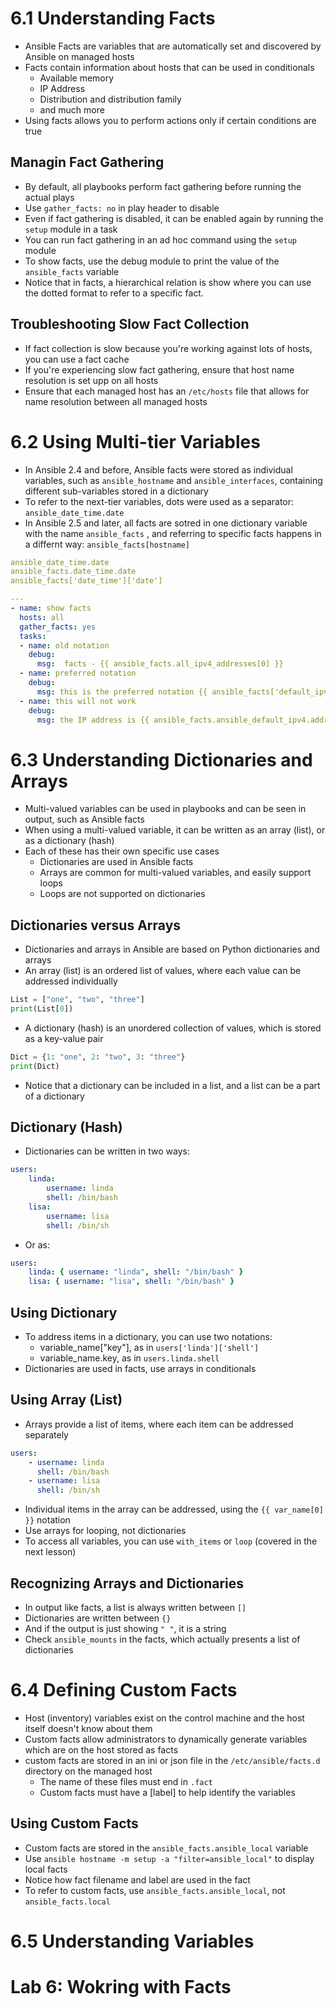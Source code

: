 # 6.1 Understanding Facts
- Ansible Facts are variables that are automatically set and discovered by Ansible on managed hosts
- Facts contain information about hosts that can be used in conditionals
  - Available memory
  - IP Address
  - Distribution and distribution family
  - and much more
- Using facts allows you to perform actions only if certain conditions are true

## Managin Fact Gathering
- By default, all playbooks perform fact gathering before running the actual plays
- Use `gather_facts: no` in play header to disable
- Even if fact gathering is disabled, it can be enabled again by running the `setup` module in a task
- You can run fact gathering in an ad hoc command using the `setup` module
- To show facts, use the debug module to print the value of the `ansible_facts` variable
- Notice that in facts, a hierarchical relation is show where you can use the dotted format to refer to a specific fact.

## Troubleshooting Slow Fact Collection
- If fact collection is slow because you're working against lots of hosts, you can use a fact cache
- If you're experiencing slow fact gathering, ensure that host name resolution is set upp on all hosts
- Ensure that each managed host has an `/etc/hosts` file that allows for name resolution between all managed hosts

# 6.2 Using Multi-tier Variables

- In Ansible 2.4 and before, Ansible facts were stored as individual variables, such as `ansible_hostname` and `ansible_interfaces`, containing different sub-variables stored in a dictionary
- To refer to the next-tier variables, dots were used as a separator: `ansible_date_time.date`
- In Ansible 2.5 and later, all facts are sotred in one dictionary variable with the name `ansible_facts` , and referring to specific facts happens in a differnt way: `ansible_facts[hostname]`

```yaml
ansible_date_time.date
ansible_facts.date_time.date
ansible_facts['date_time']['date']
```

```yaml
---
- name: show facts
  hosts: all
  gather_facts: yes
  tasks:
  - name: old notation
    debug:
      msg:  facts - {{ ansible_facts.all_ipv4_addresses[0] }}
  - name: preferred notation
    debug:
      msg: this is the preferred notation {{ ansible_facts['default_ipv4']['address'] }}
  - name: this will not work
    debug:
      msg: the IP address is {{ ansible_facts.ansible_default_ipv4.address }}
```
# 6.3 Understanding Dictionaries and Arrays
- Multi-valued variables can be used in playbooks and can be seen in output, such as Ansible facts
- When using a multi-valued variable, it can be written as an array (list), or as a dictionary (hash)
- Each of these has their own specific use cases
  - Dictionaries are used in Ansible facts
  - Arrays are common for multi-valued variables, and easily support loops
  - Loops are not supported on dictionaries

## Dictionaries versus Arrays
- Dictionaries and arrays in Ansible are based on Python dictionaries and arrays
- An array (list) is an ordered list of values, where each value can be addressed individually
```python
List = ["one", "two", "three"]
print(List[0])
```
- A dictionary (hash) is an unordered collection of values, which is stored as a key-value pair
```python
Dict = {1: "one", 2: "two", 3: "three"}
print(Dict)
```
- Notice that a dictionary can be included in a list, and a list can be a part of a dictionary

## Dictionary (Hash)
- Dictionaries can be written in two ways:
```yaml
users:
    linda:
        username: linda
        shell: /bin/bash
    lisa:
        username: lisa
        shell: /bin/sh
```

- Or as:
```yaml
users:
    linda: { username: "linda", shell: "/bin/bash" }
    lisa: { username: "lisa", shell: "/bin/bash" }
```

## Using Dictionary
- To address items in a dictionary, you can use two notations:
  - variable_name["key"], as in `users['linda']['shell']`
  - variable_name.key, as in `users.linda.shell`
- Dictionaries are used in facts, use arrays in conditionals

## Using Array (List)
- Arrays provide a list of items, where each item can be addressed separately
```yaml
users:
    - username: linda
      shell: /bin/bash
    - username: lisa
      shell: /bin/sh
```
- Individual items in the array can be addressed, using the `{{ var_name[0] }}` notation
- Use arrays for looping, not dictionaries
- To access all variables, you can use `with_items` or `loop` (covered in the next lesson)

## Recognizing Arrays and Dictionaries
- In output like facts, a list is always written between `[]`
- Dictionaries are written between `{}`
- And if the output is just showing `" "`, it is a string
- Check `ansible_mounts` in the facts, which actually presents a list of dictionaries

# 6.4 Defining Custom Facts
- Host (inventory) variables exist on the control machine and the host itself doesn't know about them
- Custom facts allow administrators to dynamically generate variables which are on the host stored as facts
- custom facts are stored in an ini or json file in the `/etc/ansible/facts.d` directory on the managed host
  - The name of these files must end in `.fact`
  - Custom facts must have a [label] to help identify the variables

## Using Custom Facts
- Custom facts are stored in the `ansible_facts.ansible_local` variable
- Use `ansible hostname -m setup -a "filter=ansible_local"` to display local facts
- Notice how fact filename and label are used in the fact
- To refer to custom facts, use `ansible_facts.ansible_local`, not `ansible_facts.local`

# 6.5 Understanding Variables
# Lab 6: Wokring with Facts